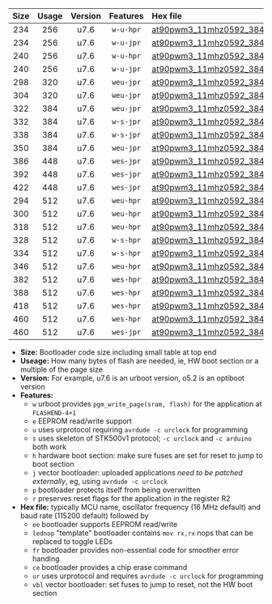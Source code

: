 |Size|Usage|Version|Features|Hex file|
|:-:|:-:|:-:|:-:|:--|
|234|256|u7.6|`w-u-hpr`|[at90pwm3_11mhz0592_38400bps_ur.hex](https://raw.githubusercontent.com/stefanrueger/urboot/main/at90pwm3_11mhz0592_38400bps_ur.hex)|
|234|256|u7.6|`w-u-jpr`|[at90pwm3_11mhz0592_38400bps_ur_vbl.hex](https://raw.githubusercontent.com/stefanrueger/urboot/main/at90pwm3_11mhz0592_38400bps_ur_vbl.hex)|
|240|256|u7.6|`w-u-hpr`|[at90pwm3_11mhz0592_38400bps_lednop_ur.hex](https://raw.githubusercontent.com/stefanrueger/urboot/main/at90pwm3_11mhz0592_38400bps_lednop_ur.hex)|
|240|256|u7.6|`w-u-jpr`|[at90pwm3_11mhz0592_38400bps_lednop_ur_vbl.hex](https://raw.githubusercontent.com/stefanrueger/urboot/main/at90pwm3_11mhz0592_38400bps_lednop_ur_vbl.hex)|
|298|320|u7.6|`weu-jpr`|[at90pwm3_11mhz0592_38400bps_ee_ur_vbl.hex](https://raw.githubusercontent.com/stefanrueger/urboot/main/at90pwm3_11mhz0592_38400bps_ee_ur_vbl.hex)|
|304|320|u7.6|`weu-jpr`|[at90pwm3_11mhz0592_38400bps_ee_lednop_ur_vbl.hex](https://raw.githubusercontent.com/stefanrueger/urboot/main/at90pwm3_11mhz0592_38400bps_ee_lednop_ur_vbl.hex)|
|322|384|u7.6|`weu-jpr`|[at90pwm3_11mhz0592_38400bps_ee_lednop_fr_ur_vbl.hex](https://raw.githubusercontent.com/stefanrueger/urboot/main/at90pwm3_11mhz0592_38400bps_ee_lednop_fr_ur_vbl.hex)|
|332|384|u7.6|`w-s-jpr`|[at90pwm3_11mhz0592_38400bps_vbl.hex](https://raw.githubusercontent.com/stefanrueger/urboot/main/at90pwm3_11mhz0592_38400bps_vbl.hex)|
|338|384|u7.6|`w-s-jpr`|[at90pwm3_11mhz0592_38400bps_lednop_vbl.hex](https://raw.githubusercontent.com/stefanrueger/urboot/main/at90pwm3_11mhz0592_38400bps_lednop_vbl.hex)|
|350|384|u7.6|`weu-jpr`|[at90pwm3_11mhz0592_38400bps_ee_lednop_fr_ce_ur_vbl.hex](https://raw.githubusercontent.com/stefanrueger/urboot/main/at90pwm3_11mhz0592_38400bps_ee_lednop_fr_ce_ur_vbl.hex)|
|386|448|u7.6|`wes-jpr`|[at90pwm3_11mhz0592_38400bps_ee_vbl.hex](https://raw.githubusercontent.com/stefanrueger/urboot/main/at90pwm3_11mhz0592_38400bps_ee_vbl.hex)|
|392|448|u7.6|`wes-jpr`|[at90pwm3_11mhz0592_38400bps_ee_lednop_vbl.hex](https://raw.githubusercontent.com/stefanrueger/urboot/main/at90pwm3_11mhz0592_38400bps_ee_lednop_vbl.hex)|
|422|448|u7.6|`wes-jpr`|[at90pwm3_11mhz0592_38400bps_ee_lednop_fr_vbl.hex](https://raw.githubusercontent.com/stefanrueger/urboot/main/at90pwm3_11mhz0592_38400bps_ee_lednop_fr_vbl.hex)|
|294|512|u7.6|`weu-hpr`|[at90pwm3_11mhz0592_38400bps_ee_ur.hex](https://raw.githubusercontent.com/stefanrueger/urboot/main/at90pwm3_11mhz0592_38400bps_ee_ur.hex)|
|300|512|u7.6|`weu-hpr`|[at90pwm3_11mhz0592_38400bps_ee_lednop_ur.hex](https://raw.githubusercontent.com/stefanrueger/urboot/main/at90pwm3_11mhz0592_38400bps_ee_lednop_ur.hex)|
|318|512|u7.6|`weu-hpr`|[at90pwm3_11mhz0592_38400bps_ee_lednop_fr_ur.hex](https://raw.githubusercontent.com/stefanrueger/urboot/main/at90pwm3_11mhz0592_38400bps_ee_lednop_fr_ur.hex)|
|328|512|u7.6|`w-s-hpr`|[at90pwm3_11mhz0592_38400bps.hex](https://raw.githubusercontent.com/stefanrueger/urboot/main/at90pwm3_11mhz0592_38400bps.hex)|
|334|512|u7.6|`w-s-hpr`|[at90pwm3_11mhz0592_38400bps_lednop.hex](https://raw.githubusercontent.com/stefanrueger/urboot/main/at90pwm3_11mhz0592_38400bps_lednop.hex)|
|346|512|u7.6|`weu-hpr`|[at90pwm3_11mhz0592_38400bps_ee_lednop_fr_ce_ur.hex](https://raw.githubusercontent.com/stefanrueger/urboot/main/at90pwm3_11mhz0592_38400bps_ee_lednop_fr_ce_ur.hex)|
|382|512|u7.6|`wes-hpr`|[at90pwm3_11mhz0592_38400bps_ee.hex](https://raw.githubusercontent.com/stefanrueger/urboot/main/at90pwm3_11mhz0592_38400bps_ee.hex)|
|388|512|u7.6|`wes-hpr`|[at90pwm3_11mhz0592_38400bps_ee_lednop.hex](https://raw.githubusercontent.com/stefanrueger/urboot/main/at90pwm3_11mhz0592_38400bps_ee_lednop.hex)|
|418|512|u7.6|`wes-hpr`|[at90pwm3_11mhz0592_38400bps_ee_lednop_fr.hex](https://raw.githubusercontent.com/stefanrueger/urboot/main/at90pwm3_11mhz0592_38400bps_ee_lednop_fr.hex)|
|460|512|u7.6|`wes-hpr`|[at90pwm3_11mhz0592_38400bps_ee_lednop_fr_ce.hex](https://raw.githubusercontent.com/stefanrueger/urboot/main/at90pwm3_11mhz0592_38400bps_ee_lednop_fr_ce.hex)|
|460|512|u7.6|`wes-jpr`|[at90pwm3_11mhz0592_38400bps_ee_lednop_fr_ce_vbl.hex](https://raw.githubusercontent.com/stefanrueger/urboot/main/at90pwm3_11mhz0592_38400bps_ee_lednop_fr_ce_vbl.hex)|

- **Size:** Bootloader code size including small table at top end
- **Useage:** How many bytes of flash are needed, ie, HW boot section or a multiple of the page size
- **Version:** For example, u7.6 is an urboot version, o5.2 is an optiboot version
- **Features:**
  + `w` urboot provides `pgm_write_page(sram, flash)` for the application at `FLASHEND-4+1`
  + `e` EEPROM read/write support
  + `u` uses urprotocol requiring `avrdude -c urclock` for programming
  + `s` uses skeleton of STK500v1 protocol; `-c urclock` and `-c arduino` both work
  + `h` hardware boot section: make sure fuses are set for reset to jump to boot section
  + `j` vector bootloader: uploaded applications *need to be patched externally*, eg, using `avrdude -c urclock`
  + `p` bootloader protects itself from being overwritten
  + `r` preserves reset flags for the application in the register R2
- **Hex file:** typically MCU name, oscillator frequency (16 MHz default) and baud rate (115200 default) followed by
  + `ee` bootloader supports EEPROM read/write
  + `lednop` "template" bootloader contains `mov rx,rx` nops that can be replaced to toggle LEDs
  + `fr` bootloader provides non-essential code for smoother error handing
  + `ce` bootloader provides a chip erase command
  + `ur` uses urprotocol and requires `avrdude -c urclock` for programming
  + `vbl` vector bootloader: set fuses to jump to reset, not the HW boot section
